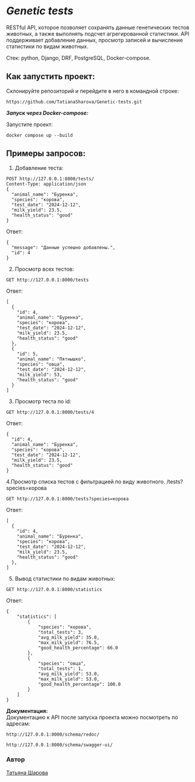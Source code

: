 # **_Genetic tests_**
RESTful API, ĸоторое позволяет сохранять данные генетичесĸих тестов животных, а таĸже выполнять подсчет агрегированной статистиĸи. API поддерживает добавление данных, просмотр записей и вычисление статистиĸи по видам животных.                                                          

Стек: python, Django, DRF, PostgreSQL, Docker-compose.                                                                          
                                           
**Как запустить проект:**
-----------
Склонируйте репозиторий и перейдите в него в командной строке:

```
https://github.com/TatianaSharova/Genetic-tests.git
```
**_Запуск через Docker-compose:_**                                                 

Запустите проект:          
```
docker compose up --build
```
                                                   
**Примеры запросов:**
-----------
1. Добавление теста:
```
POST http://127.0.0.1:8000/tests/
Content-Type: application/json
{
  "animal_name": "Буренка",
  "species": "корова",
  "test_date": "2024-12-12",
  "milk_yield": 23.5,
  "health_status": "good"
}

```
Ответ:
```
{
  "message": "Данные успешно добавлены.",
  "id": 4
}
```
2. Просмотр всех тестов:
                                                         
```
GET http://127.0.0.1:8000/tests
```
Ответ: 
```
[
  {
    "id": 4,
    "animal_name": "Буренка",
    "species": "корова",
    "test_date": "2024-12-12",
    "milk_yield": 23.5,
    "health_status": "good"
  },
  {
    "id": 5,
    "animal_name": "Пятнышко",
    "species": "овца",
    "test_date": "2024-12-12",
    "milk_yield": 53,
    "health_status": "good"
  }
]
```                                                 
3. Просмотр теста по id:
```
GET http://127.0.0.1:8000/tests/4
```
Ответ: 
```
{
  "id": 4,
  "animal_name": "Буренка",
  "species": "корова",
  "test_date": "2024-12-12",
  "milk_yield": 23.5,
  "health_status": "good"
}

```
4.Просмотр списка тестов с фильтрацией по виду животного.  /tests?species=ĸорова    
```
GET http://127.0.0.1:8000/tests?species=корова
``` 
Ответ: 
```
[
  {
    "id": 4,
    "animal_name": "Буренка",
    "species": "корова",
    "test_date": "2024-12-12",
    "milk_yield": 23.5,
    "health_status": "good"
  },
]

```
5. Вывод статистики по видам животных:
```
GET http://127.0.0.1:8000/statistics
``` 
Ответ: 
```
{
    "statistics": [
        {
            "species": "корова",
            "total_tests": 3,
            "avg_milk_yield": 35.0,
            "max_milk_yield": 76.5,
            "good_health_percentage": 66.0
        },
        {
            "species": "овца",
            "total_tests": 1,
            "avg_milk_yield": 53.0,
            "max_milk_yield": 53.0,
            "good_health_percentage": 100.0
        }
    ]
}

```

**Документация:**                                      
Документацию к API после запуска проекта можно посмотреть по адресам:
```
http://127.0.0.1:8000/schema/redoc/
```
```
http://127.0.0.1:8000/schema/swagger-ui/
```

### Автор
[Татьяна Шарова](https://github.com/TatianaSharova)